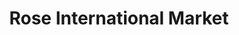 ---
title: "Rose International Market"
url: /mountain-view/rose-international-market/
shop: supermarket
---